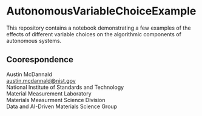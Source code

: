 # AutonomousVariableChoiceExample

This repository contains a notebook demonstrating a few examples of the effects of different variable choices on the algorithmic components of autonomous systems. 

## Coorespondence

Austin McDannald \
austin.mcdannald@nist.gov \
National Institute of Standards and Technology \
Material Measurement Laboratory \
Materials Measurment Science Division \
Data and AI-Driven Materials Science Group 
